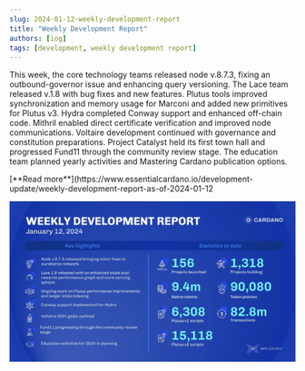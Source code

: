 ```yaml
---
slug: 2024-01-12-weekly-development-report
title: "Weekly Development Report"
authors: [iog]
tags: [development, weekly development report]
---
```


This week, the core technology teams released node v.8.7.3, fixing an outbound-governor issue and enhancing query versioning. The Lace team released v.1.8 with bug fixes and new features. Plutus tools improved synchronization and memory usage for Marconi and added new primitives for Plutus v3. Hydra completed Conway support and enhanced off-chain code. Mithril enabled direct certificate verification and improved node communications. Voltaire development continued with governance and constitution preparations. Project Catalyst held its first town hall and progressed Fund11 through the community review stage. The education team planned yearly activities and Mastering Cardano publication options.

<div style={{ textAlign: 'right' }}>
 [**Read more**](https://www.essentialcardano.io/development-update/weekly-development-report-as-of-2024-01-12 
</div>

 ![weekly development report](./banner.webp)

